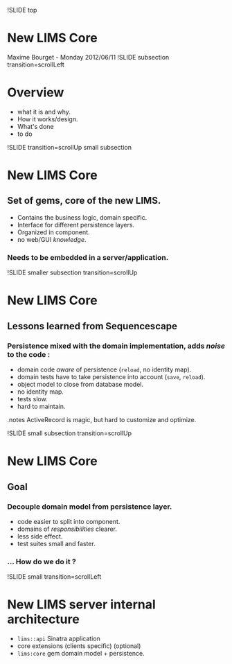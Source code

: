 !SLIDE top
# New LIMS Core
Maxime Bourget - Monday 2012/06/11
!SLIDE subsection transition=scrollLeft
# Overview
* what it is and why.
* How it works/design.
* What's done
* to do

!SLIDE transition=scrollUp  small subsection
# New LIMS Core
##  Set of gems, core of the new LIMS.  

* Contains the business logic, domain specific.
* Interface for different persistence layers.
* Organized in component.
* no web/GUI *knowledge*.

### Needs to be embedded in a server/application.


!SLIDE smaller subsection transition=scrollUp
# New LIMS Core
## Lessons learned from Sequencescape
### Persistence mixed with the domain implementation, adds *noise* to the code :

* domain code *aware* of persistence (`reload`, no identity map).
* domain tests have to take persistence into account (`save`, `reload`).
* object model to close from database model.
* no identity map.
* tests slow.
* hard to maintain.

.notes ActiveRecord is magic, but hard to customize and optimize.

!SLIDE small subsection transition=scrollUp
# New LIMS Core
## Goal
### Decouple domain model from persistence layer.
* code easier to split into component.
* domains of *responsibilities* clearer.
* less side effect.
* test suites small and faster.
### ...     How do we do it ?


!SLIDE small transition=scrollLeft
# New LIMS server internal architecture

*  `lims::api`  Sinatra application
* core extensions (clients specific) (optional)
* `lims:core` gem domain  model + persistence.
